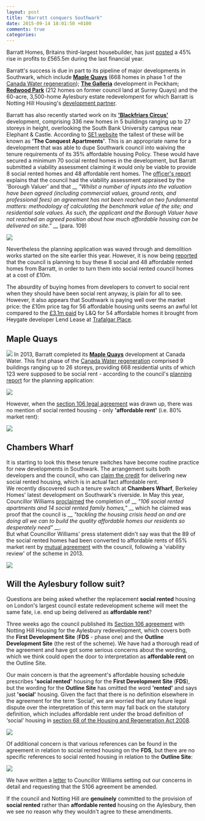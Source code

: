 ```yaml
---
layout: post
title: "Barratt conquers Southwark"
date: 2015-09-14 18:01:50 +0100
comments: true
categories: 
---
```


Barratt Homes, Britains third-largest housebuilder, has just [posted](http://www.cityam.com/223932/building-bonanza-barratt-profits-jump-45-cent) a 45% rise in profits to £565.5m during the last financial year.

Barratt's success is due in part to its pipeline of major developments in Southwark, which include [__Maple Quays__](http://www.barratthomes.co.uk/new-homes/greater-london/h469201-maple-quays/) (668 homes in phase 1 of the [Canada Water regeneration](http://crappistmartin.github.io/canada-water/)); [__The Galleria__](http://www.barratthomes.co.uk/new-homes/greater-london/track-record---article-pages/the-galleria/) development in Peckham; [__Redwood Park__](http://www.barratthomes.co.uk/new-homes/greater-london/h309201-redwood-park/) (212 homes on former council land at Surrey Quays) and the 60-acre, 3,500-home Aylesbury estate redevelompent for which Barratt is Notting Hill Housing's [development partner](http://www.nottinghillhousing.org.uk/our-developments/aylesbury-estate-southwark).


Barratt has also recently started work on its [__'Blackfriars Circus'__](http://www.barratthomes.co.uk/new-homes/greater-london/H625601-Blackfriars-circus/) development, comprising 336 new homes in 5 buildings ranging up to 27 storeys in height, overlooking the South Bank University campus near Elephant & Castle. According to [SE1 website](http://www.london-se1.co.uk/news/view/8441) the tallest of these will be known as __'The Conquest Apartments'__. This is an appropriate name for a development that was able to dupe Southwark council into waiving the tenure requirements of its 35% affordable housing Policy. These would have secured a minimum 70 social rented homes in the development, but Barratt submitted a viability assessment claiming it would only be viable to provide 8 social rented homes and 48 affordable rent homes. The [officer's report](http://planbuild.southwark.gov.uk/documents/?GetDocument=%7b%7b%7b!5wmNTTJlhAE1P%2fSH390aXg%3d%3d!%7d%7d%7d) explains that the council had the viability assessment appraised by the 'Borough Valuer' and that __ _"Whilst a number of inputs into the valuation have been agreed (including commercial values, ground rents, and professional fees) an agreement has not been reached on two fundamental matters: methodology of calculating the benchmark value of the site; and residential sale values. As such, the applicant and the Borough Valuer have not reached an agreed position about how much affordable housing can be delivered on site."_ __ (para. 109)

![](https://betterblackfriars.files.wordpress.com/2013/05/erlang-house.jpg)

Nevertheless the planning application was waved through and demolition works started on the site earlier this year. However, it is now being [reported](http://www.london-se1.co.uk/news/view/8441) that the council is planning to buy these 8 social and 48 affordable rented homes from Barratt, in order to turn them into social rented council homes at a cost of £10m.

The absurdity of buying homes from developers to convert to social rent when they should have been social rent anyway, is plain for all to see.
However, it also appears that Southwark is paying well over the market price: the £10m price tag for 56 affordable housing units seems an awful lot compared to the [£3.1m paid](http://crappistmartin.github.io/images/LR_LANDQ_TrafalgarPlace.pdf) by L&Q for 54 affordable homes it brought from Heygate developer Lend Lease at [Trafalgar Place](http://trafalgarplace.com). 

## Maple Quays
![](http://pbs.twimg.com/media/CKr8DTiWUAAJn7n.jpg)
In 2013, Barratt completed its [__Maple Quays__](http://www.barratthomes.co.uk/new-homes/greater-london/h469201-maple-quays/) development at Canada Water. This first phase of the [Canada Water regeneration](http://crappistmartin.github.io/canada-water/) comprised 9 buildings ranging up to 26 storeys, providing 668 residential units of which 123 were supposed to be social rent - according to the council's [planning report](http://planbuild.southwark.gov.uk/documents/?GetDocument=%7b%7b%7b!vAhB%2bWXWLqfrJmcf89aX8A%3d%3d!%7d%7d%7d) for the planning application:
 
![](http://crappistmartin.github.io/images/CanadaWaterSiteA_OR.png)

However, when the [section 106 legal agreement](http://planbuild.southwark.gov.uk/documents/?GetDocument=%7b%7b%7b!x3RgHHSbSY10notKcDq0rQ%3d%3d!%7d%7d%7d) was drawn up, there was no mention of social rented housing - only __'affordable rent'__ (i.e. 80% market rent):  

![](http://crappistmartin.github.io/images/CanadaWaterS106.png)

## Chambers Wharf
It is starting to look this these tenure switches have become routine practice for new developments in Southwark. The arrangement suits both developers and the council, who can [claim the credit](http://www.southwarknews.co.uk/news/100-affordable-homes-open-on-brownfield-site/) for delivering new social rented housing, which is in actual fact affordable rent.  
We recently discovered such a tenure switch at __Chambers Wharf__, Berkeley Homes' latest development on Southwark's riverside. In May this year, Councillor Williams [proclaimed](http://www.berkeleygroup.co.uk/press-releases/2015/southwark-development-sets-new-standard-for-affordable-housing-in-london) the completion of __ _"106 social rented apartments and 14 social rented family homes,"_ __ which he claimed was proof that the council is __ _"tackling the housing crisis head on and are doing all we can to build the quality affordable homes our residents so desperately need"_ __.  
But what Councillor Williams' press statement didn't say was that the 89 of the social rented homes had been converted to affordable rents of 65% market rent by [mutual agreement](http://moderngov.southwark.gov.uk/ieDecisionDetails.aspx?Id=3617) with the council, following a 'viability review' of the scheme in 2013.

![](http://crappistmartin.github.io/images/chamberswharf.jpg)

## Will the Aylesbury follow suit?
Questions are being asked whether the replacement __social rented__ housing on London's largest council estate redevelopment scheme will meet the same fate, i.e. end up being delivered as __affordable rent__?

Three weeks ago the council published its [Section 106 agreement](http://crappistmartin.github.io/images/AylesburyS106.pdf) with Notting Hill Housing for the Aylesbury redevelopment, which covers both the __First Development Site__ (__FDS__ - phase one) and the __Outline Development Site__ (the rest of the scheme). We have had a thorough read of the agreement and have got some serious concerns about the wording, which we think could open the door to interpretation as __affordable rent__ on the Outline Site.  

Our main concern is that the agreement's affordable housing schedule prescribes __'social rented'__ housing for the __First Development Site__ (__FDS__), but the wording for the __Outline Site__ has omitted the word __'rented'__ and says just __'social'__ housing. Given the fact that there is no definition elsewhere in the agreement for the term ‘Social’, we are worried that any future legal dispute over the interpretation of this term may fall back on the statutory definition, which includes affordable rent under the broad definition of ‘social’ housing in [section 68 of the Housing and Regeneration Act 2008](http://www.legislation.gov.uk/ukpga/2008/17/section/68).

![](http://crappistmartin.github.io/images/aylesburyAHschedule.png) 

Of additional concern is that various references can be found in the agreement in relation to social rented housing on the __FDS__, but there are no specific references to social rented housing in relation to the __Outline Site__:  

![](http://crappistmartin.github.io/images/AylesburyS106_pg42.png) 

We have written a [letter](http://crappistmartin.github.io/images/AylesburyS106_CllrWilliams.pdf) to Councillor Williams setting out our concerns in detail and requesting that the S106 agreement be amended.  

If the council and Notting Hill are __genuinely__ committed to the provision of __social rented__ rather than __affordable rented__ housing on the Aylesbury, then we see no reason why they wouldn't agree to these amendments.

<meta name="twitter:card" content="summary_large_image">
<meta name="twitter:site" content="@35Percent_EAN">
<meta name="twitter:title" content="Aylesbury redevelopment agreement leaves door open to affordable rent">
<meta name="twitter:description" content="The Aylesbury redevelopment section 106 agreement has been worded such that the door has been left open to interpretation as affordable rent rather than social rent.">
<meta name="twitter:image" content="http://crappistmartin.github.io/images/aylesburyAHschedule.png">
